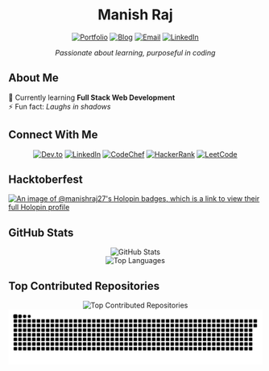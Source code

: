 <div align="center">
  
# Manish Raj

[![Portfolio](https://img.shields.io/badge/Portfolio-manishraj.in-blue?style=flat&logo=google-chrome)](https://manishraj.in/)
[![Blog](https://img.shields.io/badge/Blog-dev.to/manishraj27-black?style=flat&logo=dev.to)](https://dev.to/manishraj27)
[![Email](https://img.shields.io/badge/Email-manish__raj@outlook.com-red?style=flat&logo=gmail)](mailto:manish__raj@outlook.com)
[![LinkedIn](https://img.shields.io/badge/LinkedIn-manishraj27-blue?style=flat&logo=linkedin)](https://linkedin.com/in/manishraj27)

_Passionate about learning, purposeful in coding_

</div>

## About Me

🌱 Currently learning **Full Stack Web Development**  
⚡ Fun fact: _Laughs in shadows_

## Connect With Me

<div align="center">

[![Dev.to](https://img.shields.io/badge/dev.to-manishraj27-black?style=for-the-badge&logo=dev.to)](https://dev.to/manishraj27)
[![LinkedIn](https://img.shields.io/badge/LinkedIn-manishraj27-blue?style=for-the-badge&logo=linkedin)](https://linkedin.com/in/manishraj27)
[![CodeChef](https://img.shields.io/badge/CodeChef-manish__raj27-brown?style=for-the-badge&logo=codechef)](https://www.codechef.com/users/manish_raj27)
[![HackerRank](https://img.shields.io/badge/HackerRank-manish__raj27-green?style=for-the-badge&logo=hackerrank)](https://www.hackerrank.com/manish_raj27)
[![LeetCode](https://img.shields.io/badge/LeetCode-manish__raj27-orange?style=for-the-badge&logo=leetcode)](https://www.leetcode.com/manish_raj27)

</div>

## Hacktoberfest

[![An image of @manishraj27's Holopin badges, which is a link to view their full Holopin profile](https://holopin.me/manishraj27)](https://holopin.io/@manishraj27)

## GitHub Stats

<div align="center">
  <img src="https://github-readme-stats.vercel.app/api?username=manishraj27&theme=tokyonight&hide_border=true&include_all_commits=false&count_private=false" alt="GitHub Stats" height="170" />
</div>
<div align="center">
  <img src="https://github-readme-stats.vercel.app/api/top-langs/?username=manishraj27&theme=tokyonight&hide_border=true&include_all_commits=false&count_private=false&layout=compact" alt="Top Languages" />
</div>

## Top Contributed Repositories

<div align="center">
  <img src="https://github-contributor-stats.vercel.app/api?username=manishraj27&limit=5&theme=tokyonight&combine_all_yearly_contributions=true" alt="Top Contributed Repositories" />
</div>

<picture>
  <source media="(prefers-color-scheme: dark)" srcset="https://raw.githubusercontent.com/manishraj27/manishraj27/output/github-snake-dark.svg" />
  <source media="(prefers-color-scheme: light)" srcset="https://raw.githubusercontent.com/manishraj27/manishraj27/output/github-snake.svg" />
  <img alt="github-snake" src="https://raw.githubusercontent.com/manishraj27/manishraj27/output/github-snake.svg" />
</picture>



